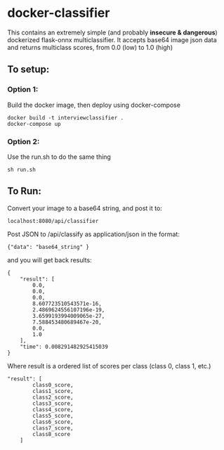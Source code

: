 # docker-classifier

This contains an extremely simple (and probably **insecure & dangerous**) dockerized flask-onnx multiclassifier. It accepts base64 image json data and returns multiclass scores, from 0.0 (low) to 1.0 (high)

## To setup:

### Option 1:

Build the docker image, then deploy using docker-compose

    docker build -t interviewclassifier .
    docker-compose up

### Option 2:

Use the run.sh to do the same thing

    sh run.sh

## To Run:

Convert your image to a base64 string, and post it to:

    localhost:8080/api/classifier

Post JSON to /api/classify as application/json in the format:

    {"data": "base64_string" }

and you will get back results:
  

    {
	    "result": [
		    0.0,
		    0.0,
		    0.0,
		    8.607723510543571e-16,
		    2.4869624556107196e-19,
		    3.6599193994009065e-27,
		    7.588453480689467e-20,
		    0.0,
		    1.0
	    ],
	    "time": 0.008291482925415039
    }

Where result is a ordered list of scores per class (class 0, class 1, etc.)

	"result": [
		    class0_score,
		    class1_score,
		    class2_score,
		    class3_score,
		    class4_score,
		    class5_score,
		    class6_score,
		    class7_score,
		    class8_score
	    ]